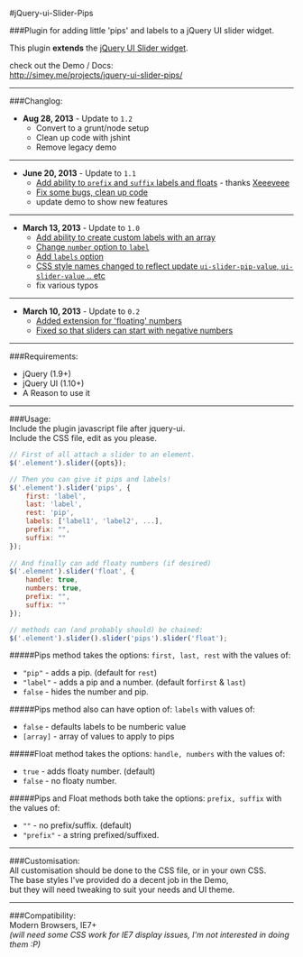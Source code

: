 #jQuery-ui-Slider-Pips
  
###Plugin for adding little 'pips' and labels to a jQuery UI slider widget.      
  
  
This plugin **extends** the [jQuery UI Slider widget](http://jqueryui.com/slider/).    

check out the Demo / Docs:  
http://simey.me/projects/jquery-ui-slider-pips/

------------------------------------  
  
###Changlog:  

- **Aug 28, 2013** - Update to `1.2`
  - Convert to a grunt/node setup
  - Clean up code with jshint
  - Remove legacy demo

***

- **June 20, 2013** - Update to `1.1`
  - [Add ability to `prefix` and `suffix` labels and floats](https://github.com/simeydotme/jQuery-ui-Slider-Pips/commit/cd483265a458ad1a3f200f16e4518a7f3d3db27a) - thanks [Xeeeveee](https://github.com/xeeeveee)
  - [Fix some bugs, clean up code](https://github.com/simeydotme/jQuery-ui-Slider-Pips/commit/fda25f8545c941480fd10e6eb22e8efe91a78128)
  - update demo to show new features

***

- **March 13, 2013** - Update to `1.0`
  - [Add ability to create custom labels with an array](https://github.com/simeydotme/jQuery-ui-Slider-Pips/commit/46467e05dd3c4ee0296b9a13cd9604a3ed8f2ff6#L2L9)
  - [Change `number` option to `label`](https://github.com/simeydotme/jQuery-ui-Slider-Pips/commit/46467e05dd3c4ee0296b9a13cd9604a3ed8f2ff6#L2L9)
  - [Add `labels` option](https://github.com/simeydotme/jQuery-ui-Slider-Pips/commit/46467e05dd3c4ee0296b9a13cd9604a3ed8f2ff6#L2L9)
  - [CSS style names changed to reflect update `ui-slider-pip-value`, `ui-slider-value` .. etc](https://github.com/simeydotme/jQuery-ui-Slider-Pips/commit/46467e05dd3c4ee0296b9a13cd9604a3ed8f2ff6#L0L7)
  - fix various typos  
  
***

- **March 10, 2013** - Update to `0.2`
  - [Added extension for 'floating' numbers](https://github.com/simeydotme/jQuery-ui-Slider-Pips/commit/aeacad87d47d79a96b9f26d2d83a5c3206d9f90f)
  - [Fixed so that sliders can start with negative numbers](https://github.com/simeydotme/jQuery-ui-Slider-Pips/commit/aeacad87d47d79a96b9f26d2d83a5c3206d9f90f)

------------------------------------  
  
###Requirements:
  - jQuery (1.9+)
  - jQuery UI (1.10+)
  - A Reason to use it
  
------------------------------------  
  
###Usage:   
Include the plugin javascript file after jquery-ui.   
Include the CSS file, edit as you please.  
  
  
```javascript  
// First of all attach a slider to an element.
$('.element').slider({opts});

// Then you can give it pips and labels!
$('.element').slider('pips', {    
    first: 'label',
    last: 'label',  
    rest: 'pip',
    labels: ['label1', 'label2', ...],
    prefix: "",
    suffix: ""
});
  
// And finally can add floaty numbers (if desired)
$('.element').slider('float', {    
    handle: true,
    numbers: true,
    prefix: "",
    suffix: ""  
});

// methods can (and probably should) be chained:
$('.element').slider().slider('pips').slider('float');
```

#####Pips method takes the options: `first, last, rest` with the values of:  
- `"pip"` - adds a pip. (default for `rest`)    
- `"label"` - adds a pip and a number. (default for`first` & `last`)   
- `false` - hides the number and pip.  
  
#####Pips method also can have option of: `labels` with values of:
- `false` - defaults labels to be numberic value
- `[array]` - array of values to apply to pips

#####Float method takes the options: `handle, numbers` with the values of:  
- `true` - adds floaty number. (default)    
- `false` - no floaty number.

#####Pips and Float methods both take the options: `prefix, suffix` with the values of:  
- `""` - no prefix/suffix. (default)    
- `"prefix"` - a string prefixed/suffixed.
  
  
------------------------------------

###Customisation:  
All customisation should be done to the CSS file, or in your own CSS.  
The base styles I've provided do a decent job in the Demo,   
but they will need tweaking to suit your needs and UI theme.  
  
------------------------------------

###Compatibility:   
Modern Browsers, IE7+   
_(will need some CSS work for IE7 display issues, I'm not interested in doing them :P)_





